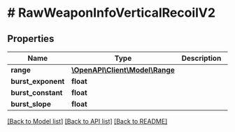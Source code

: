 # # RawWeaponInfoVerticalRecoilV2

## Properties

Name | Type | Description | Notes
------------ | ------------- | ------------- | -------------
**range** | [**\OpenAPI\Client\Model\Range**](Range.md) |  | [optional]
**burst_exponent** | **float** |  | [optional]
**burst_constant** | **float** |  | [optional]
**burst_slope** | **float** |  | [optional]

[[Back to Model list]](../../README.md#models) [[Back to API list]](../../README.md#endpoints) [[Back to README]](../../README.md)
